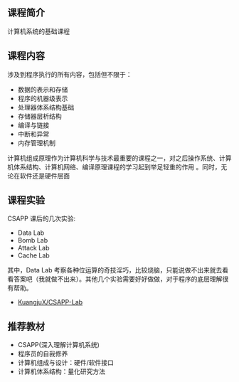## 课程简介
计算机系统的基础课程

## 课程内容    

涉及到程序执行的所有内容，包括但不限于：   
   
 
- 数据的表示和存储
- 程序的机器级表示
- 处理器体系结构基础
- 存储器层析结构
- 编译与链接
- 中断和异常
- 内存管理机制  
  
计算机组成原理作为计算机科学与技术最重要的课程之一，对之后操作系统、计算机体系结构、计算机网络、编译原理课程的学习起到举足轻重的作用
。同时，无论在软件还是硬件层面
## 课程实验 
CSAPP 课后的几次实验:
- Data Lab
- Bomb Lab
- Attack Lab
- Cache Lab

其中，Data Lab 考察各种位运算的奇技淫巧，比较烧脑，只能说做不出来就去看看答案吧（我就做不出来）。其他几个实验需要好好做做，对于程序的底层理解很有帮助。

- [KuangjuX/CSAPP-Lab](https://github.com/KuangjuX/CSAPP-Lab)

## 推荐教材
- CSAPP(深入理解计算机系统)
- 程序员的自我修养  
- 计算机组成与设计：硬件/软件接口
- 计算机体系结构：量化研究方法
